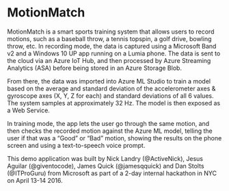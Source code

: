 # MotionMatch
MotionMatch is a smart sports training system that allows users to record motions, such as a baseball throw, a tennis topspin, a golf drive, bowling throw, etc. In recording mode, the data is captured using a Microsoft Band v2 and a Windows 10 UP app running on a Lumia phone. The data is sent to the cloud via an Azure IoT Hub, and then processed by Azure Streaming Analytics (ASA) before being stored in an Azure Storage Blob.

From there, the data was imported into Azure ML Studio to train a model based on the average and standard deviation of the accelerometer axes & gyroscope axes (X, Y, Z for each) and standard deviations of all 6 values. The system samples at approximately 32 Hz. The model is then exposed as a Web Service.

In training mode, the app lets the user go through the same motion, and then checks the recorded motion against the Azure ML model, telling the user if that was a “Good” or “Bad” motion, showing the results on the phone screen and using a text-to-speech voice prompt.

This demo application was built by Nick Landry (@ActiveNick), Jesus Aguilar (@giventocode), James Quick (@jamesqquick) and Dan Stolts (@ITProGuru) from Microsoft as part of a 2-day internal hackathon in NYC on April 13-14 2016.
